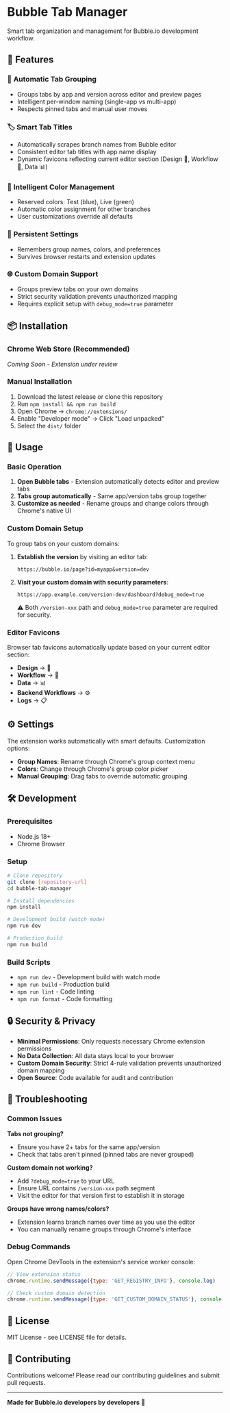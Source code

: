 # Bubble Tab Manager

Smart tab organization and management for Bubble.io development workflow.

## 🚀 Features

### 📁 **Automatic Tab Grouping**
- Groups tabs by app and version across editor and preview pages
- Intelligent per-window naming (single-app vs multi-app)
- Respects pinned tabs and manual user moves

### 🏷️ **Smart Tab Titles** 
- Automatically scrapes branch names from Bubble editor
- Consistent editor tab titles with app name display
- Dynamic favicons reflecting current editor section (Design 🎨, Workflow 🔄, Data 📊)

### 🎨 **Intelligent Color Management**
- Reserved colors: Test (blue), Live (green)
- Automatic color assignment for other branches
- User customizations override all defaults

### 💾 **Persistent Settings**
- Remembers group names, colors, and preferences
- Survives browser restarts and extension updates

### 🌐 **Custom Domain Support**
- Groups preview tabs on your own domains
- Strict security validation prevents unauthorized mapping
- Requires explicit setup with `debug_mode=true` parameter

## 📦 Installation

### Chrome Web Store (Recommended)
*Coming Soon - Extension under review*

### Manual Installation
1. Download the latest release or clone this repository
2. Run `npm install && npm run build`
3. Open Chrome → `chrome://extensions/`
4. Enable "Developer mode" → Click "Load unpacked"
5. Select the `dist/` folder

## 🎯 Usage

### Basic Operation
1. **Open Bubble tabs** - Extension automatically detects editor and preview tabs
2. **Tabs group automatically** - Same app/version tabs group together
3. **Customize as needed** - Rename groups and change colors through Chrome's native UI

### Custom Domain Setup
To group tabs on your custom domains:

1. **Establish the version** by visiting an editor tab:
   ```
   https://bubble.io/page?id=myapp&version=dev
   ```

2. **Visit your custom domain with security parameters**:
   ```
   https://app.example.com/version-dev/dashboard?debug_mode=true
   ```
   
   ⚠️ Both `/version-xxx` path and `debug_mode=true` parameter are required for security.

### Editor Favicons
Browser tab favicons automatically update based on your current editor section:
- **Design** → 🎨
- **Workflow** → 🔄  
- **Data** → 📊
- **Backend Workflows** → ⚙️
- **Logs** → 📋

## ⚙️ Settings

The extension works automatically with smart defaults. Customization options:

- **Group Names**: Rename through Chrome's group context menu
- **Colors**: Change through Chrome's group color picker
- **Manual Grouping**: Drag tabs to override automatic grouping

## 🛠️ Development

### Prerequisites
- Node.js 18+
- Chrome Browser

### Setup
```bash
# Clone repository
git clone [repository-url]
cd bubble-tab-manager

# Install dependencies
npm install

# Development build (watch mode)
npm run dev

# Production build
npm run build
```

### Build Scripts
- `npm run dev` - Development build with watch mode
- `npm run build` - Production build
- `npm run lint` - Code linting
- `npm run format` - Code formatting

## 🔒 Security & Privacy

- **Minimal Permissions**: Only requests necessary Chrome extension permissions
- **No Data Collection**: All data stays local to your browser
- **Custom Domain Security**: Strict 4-rule validation prevents unauthorized domain mapping
- **Open Source**: Code available for audit and contribution

## 🐛 Troubleshooting

### Common Issues

**Tabs not grouping?**
- Ensure you have 2+ tabs for the same app/version
- Check that tabs aren't pinned (pinned tabs are never grouped)

**Custom domain not working?**
- Add `?debug_mode=true` to your URL
- Ensure URL contains `/version-xxx` path segment  
- Visit the editor for that version first to establish it in storage

**Groups have wrong names/colors?**
- Extension learns branch names over time as you use the editor
- You can manually rename groups through Chrome's interface

### Debug Commands
Open Chrome DevTools in the extension's service worker console:

```javascript
// View extension status
chrome.runtime.sendMessage({type: 'GET_REGISTRY_INFO'}, console.log)

// Check custom domain detection
chrome.runtime.sendMessage({type: 'GET_CUSTOM_DOMAIN_STATUS'}, console.log)
```

## 📝 License

MIT License - see LICENSE file for details.

## 🤝 Contributing

Contributions welcome! Please read our contributing guidelines and submit pull requests.

---

**Made for Bubble.io developers by developers** 🫧